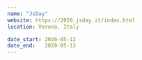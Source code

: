 ```yaml
---
name: "JsDay"
website: https://2020.jsday.it/index.html
location: Verona, Italy

date_start: 2020-05-12
date_end:   2020-05-13
---
```

